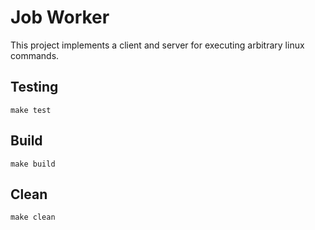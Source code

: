 # Job Worker

This project implements a client and server for executing arbitrary linux commands. 

## Testing
```make test```

## Build
```make build```

## Clean
```make clean```
